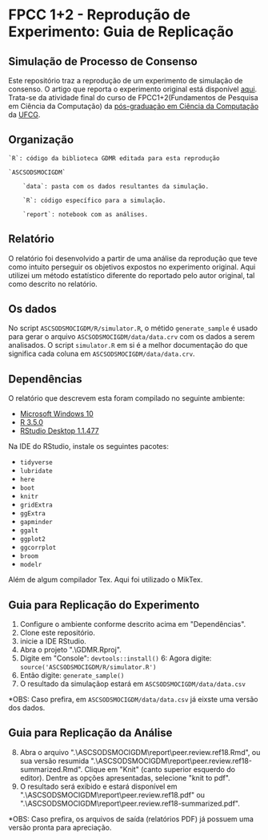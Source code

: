 # FPCC 1+2 - Reprodução de Experimento: Guia de Replicação

## Simulação de Processo de Consenso

Este repositório traz a reprodução de um experimento de simulação de consenso. O artigo que reporta o experimento original está disponível [aqui](https://dora.dmu.ac.uk/bitstream/handle/2086/7972/Distancias-Review.pdf?sequence=2). Trata-se da atividade final do curso de FPCC1+2(Fundamentos de Pesquisa em Ciência da Computação) da [pós-graduação em Ciência da Computação](http://www.computacao.ufcg.edu.br/pos-graduacao) da [UFCG](http://www.ufcg.edu.br).

## Organização

    `R`: código da biblioteca GDMR editada para esta reprodução

    `ASCSODSMOCIGDM`

        `data`: pasta com os dados resultantes da simulação.

        `R`: código específico para a simulação.

        `report`: notebook com as análises.

## Relatório

O relatório foi desenvolvido a partir de uma análise da reprodução que teve como intuito perseguir os objetivos expostos no experimento original. Aqui utilizei um método estatístico diferente do reportado pelo autor original, tal como descrito no relatório.

## Os dados

No script `ASCSODSMOCIGDM/R/simulator.R`, o métido `generate_sample` é usado para gerar o arquivo `ASCSODSMOCIGDM/data/data.crv` com os dados a serem analisados. O script `simulator.R` em si é a melhor documentação do que significa cada coluna em `ASCSODSMOCIGDM/data/data.crv`.

## Dependências

O relatório que descrevem esta foram compilado no seguinte ambiente:

- [Microsoft Windows 10](https://www.microsoft.com/pt-br/software-download/windows10)
- [R 3.5.0](https://www.r-project.org/)
- [RStudio Desktop 1.1.477](https://www.rstudio.com/products/rstudio/download/)

Na IDE do RStudio, instale os seguintes pacotes:

- `tidyverse`
- `lubridate`
- `here`
- `boot`
- `knitr`
- `gridExtra`
- `ggExtra`
- `gapminder`
- `ggalt`
- `ggplot2`
- `ggcorrplot`
- `broom`
- `modelr`

Além de algum compilador Tex. Aqui foi utilizado o MikTex.

## Guia para Replicação do Experimento

1. Configure o ambiente conforme descrito acima em "Dependências".
2. Clone este repositório. 
3. inicie a IDE RStudio.
4. Abra o projeto ".\GDMR.Rproj".
5. Digite em "Console": `devtools::install()`
6: Agora digite: `source('ASCSODSMOCIGDM/R/simulator.R')`
7. Então digite: `generate_sample()`
8. O resultado da simulaçãop estará em `ASCSODSMOCIGDM/data/data.csv`

*OBS: Caso prefira, em `ASCSODSMOCIGDM/data/data.csv` já eixste uma versão dos dados.

## Guia para Replicação da Análise

8. Abra o arquivo ".\ASCSODSMOCIGDM\report\peer.review.ref18.Rmd", ou sua versão resumida ".\ASCSODSMOCIGDM\report\peer.review.ref18-summarized.Rmd". Clique em "Knit" (canto superior esquerdo do editor). Dentre as opções apresentadas, selecione "knit to pdf".
9. O resultado será exibido e estará disponível em ".\ASCSODSMOCIGDM\report\peer.review.ref18.pdf" ou ".\ASCSODSMOCIGDM\report\peer.review.ref18-summarized.pdf".

*OBS: Caso prefira, os arquivos de saída (relatórios PDF) já possuem uma versão pronta para apreciação.
